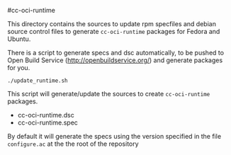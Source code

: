 #cc-oci-runtime

This directory contains the sources to update rpm specfiles and debian source
control files to generate ``cc-oci-runtime`` packages for Fedora and Ubuntu.

There is a script to generate specs and dsc automatically, to be pushed to
Open Build Service (http://openbuildservice.org/) and generate packages for you.


``./update_runtime.sh``

This script will generate/update the sources to create ``cc-oci-runtime`` packages.
  * cc-oci-runtime.dsc
  * cc-oci-runtime.spec


By default it will generate the specs using the version specified in the file
``configure.ac`` at the the root of the repository
